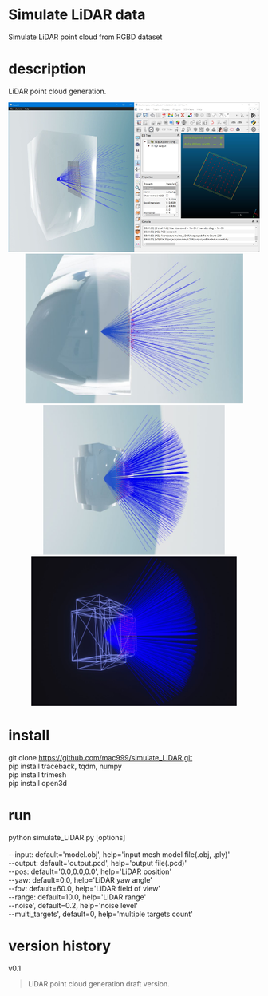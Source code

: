 # Simulate LiDAR data
Simulate LiDAR point cloud from RGBD dataset

# description
LiDAR point cloud generation.</br>
<p align="center">
<img height="300" src="https://github.com/mac999/simulate_LiDAR/blob/main/doc/result1.JPG"/>
<img height="300" src="https://github.com/mac999/simulate_LiDAR/blob/main/doc/result2.JPG"/>
<img height="300" src="https://github.com/mac999/simulate_LiDAR/blob/main/doc/output1.JPG"/>
<img height="300" src="https://github.com/mac999/simulate_LiDAR/blob/main/doc/output2.JPG"/></p>
</p>

# install
git clone https://github.com/mac999/simulate_LiDAR.git</br>
pip install traceback, tqdm, numpy</br>
pip install trimesh</br>
pip install open3d</br>

# run
python simulate_LiDAR.py [options]</br></br>
--input: default='model.obj', help='input mesh model file(.obj, .ply)'</br>
--output: default='output.pcd', help='output file(.pcd)'</br>
--pos: default='0.0,0.0,0.0', help='LiDAR position'</br>
--yaw: default=0.0, help='LiDAR yaw angle'</br>
--fov: default=60.0, help='LiDAR field of view'</br>
--range: default=10.0, help='LiDAR range'</br>
--noise', default=0.2, help='noise level'</br>
--multi_targets', default=0, help='multiple targets count'</br>

# version history
v0.1</br>
> LiDAR point cloud generation draft version.
